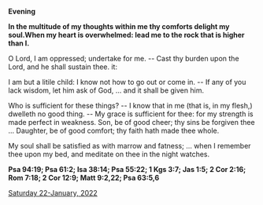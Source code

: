 **Evening**

**In the multitude of my thoughts within me thy comforts delight my soul.When my heart is overwhelmed: lead me to the rock that is higher than I.**
 
O Lord, I am oppressed; undertake for me. -- Cast thy burden upon the Lord, and he shall sustain thee. it:
 
I am but a litile child: I know not how to go out or come in. -- If any of you lack wisdom, let him ask of God, ... and it shall be given him.
 
Who is sufficient for these things? -- I know that in me (that is, in my flesh,) dwelleth no good thing. -- My grace is sufficient for thee: for my strength is made perfect in weakness. Son, be of good cheer; thy sins be forgiven thee ... Daughter, be of good comfort; thy faith hath made thee whole.
 
My soul shall be satisfied as with marrow and fatness; ... when I remember thee upon my bed, and meditate on thee in the night watches.  

**Psa 94:19; Psa 61:2; Isa 38:14; Psa 55:22; 1 Kgs 3:7; Jas 1:5; 2 Cor 2:16; Rom 7:18; 2 Cor 12:9; Matt 9:2,22; Psa 63:5,6**

[Saturday 22-January, 2022](https://t.me/daily_light)
